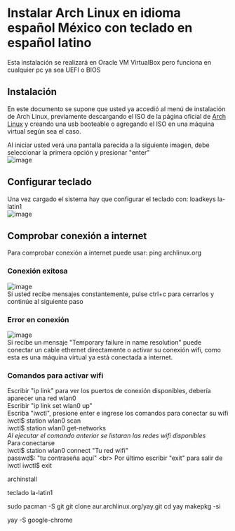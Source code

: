 # Instalar Arch Linux en idioma español México con teclado en español latino
Esta instalación se realizará en Oracle VM VirtualBox pero funciona en cualquier pc ya sea UEFI o BIOS
## Instalación

En este documento se supone que usted ya accedió al menú de instalación de Arch Linux, previamente descargando el ISO de la página oficial de [Arch Linux](https://archlinux.org) y creando una usb booteable o agregando el ISO en una máquina virtual según sea el caso.<br>

Al iniciar usted verá una pantalla parecida a la siguiente imagen, debe seleccionar la primera opción y presionar "enter"<br>
![image](https://user-images.githubusercontent.com/106128245/188297014-348f54f4-b505-41e0-9d6c-f6df2d02a9e4.png)<br>
## Configurar teclado
Una vez cargado el sistema hay que configurar el teclado con: loadkeys la-latin1<br>
![image](https://user-images.githubusercontent.com/106128245/188297289-cc56b4b4-a5a0-4adf-934c-75ef1ffa8a9d.png)
## Comprobar conexión a internet
Para comprobar conexión a internet puede usar: ping archlinux.org <br>
### Conexión exitosa
![image](https://user-images.githubusercontent.com/106128245/188297511-b9538bfa-9107-4569-9098-7c2bb42b567b.png)<br>
Si usted recibe mensajes constantemente, pulse ctrl+c para cerrarlos y continúe al siguiente paso
### Error en conexión
![image](https://user-images.githubusercontent.com/106128245/188297413-7915ae7b-2ab6-4b2e-83a2-7a59c23ef1ae.png)<br>
Si recibe un mensaje "Temporary failure in name resolution" puede conectar un cable ethernet directamente o activar su conexión wifi, como esta es una máquina virtual ya está conectada a internet.<br>
### Comandos para activar wifi
Escribir "ip link" para ver los puertos de conexión disponibles, debería aparecer una red wlan0<br>
Escribir "ip link set wlan0 up" <br>
Escriba "iwctl", presione enter e ingrese los comandos para conectar su wifi <br>
iwctl$ station wlan0 scan <br>
iwctl$ station wlan0 get-networks<br>
*Al ejecutar el comando anterior se listaran las redes wifi disponibles*<br>
Para conectarse <br>
iwctl$ station wlan0 connect "Tu red wifi" <br>
passwd$: "tu contraseña aquí" <br>
Por último escribir "exit" para salir de iwctl
iwctl$ exit


archinstall

teclado la-latin1


sudo pacman -S git
git clone aur.archlinux.org/yay.git
cd yay
makepkg -si

yay -S google-chrome
